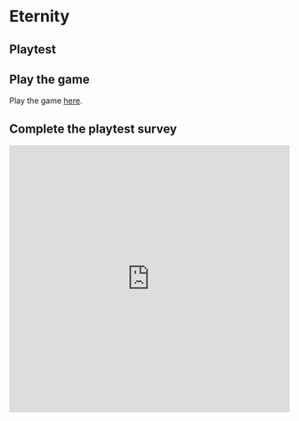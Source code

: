# Eternity
## Playtest

## Play the game

Play the game [here](../prototype/Eternity.html).

## Complete the playtest survey

<iframe width="640px" height= "480px" src= "https://forms.office.com/Pages/ResponsePage.aspx?id=FRGudvwe8kqlNuKyRDrxoNk-8K-PWQVJip36km3Y6gdUMjlKNlhFTVhIS082QzVSRktTSlFEWDQyMC4u&embed=true" frameborder= "0" marginwidth= "0" marginheight= "0" style= "border: none; max-width:100%; max-height:100vh" allowfullscreen webkitallowfullscreen mozallowfullscreen msallowfullscreen> </iframe>
